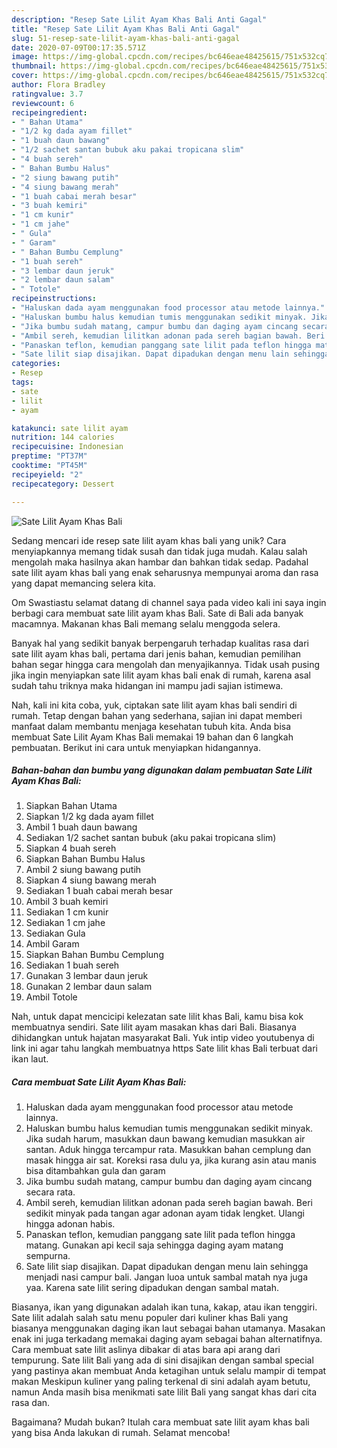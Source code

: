 ```yaml
---
description: "Resep Sate Lilit Ayam Khas Bali Anti Gagal"
title: "Resep Sate Lilit Ayam Khas Bali Anti Gagal"
slug: 51-resep-sate-lilit-ayam-khas-bali-anti-gagal
date: 2020-07-09T00:17:35.571Z
image: https://img-global.cpcdn.com/recipes/bc646eae48425615/751x532cq70/sate-lilit-ayam-khas-bali-foto-resep-utama.jpg
thumbnail: https://img-global.cpcdn.com/recipes/bc646eae48425615/751x532cq70/sate-lilit-ayam-khas-bali-foto-resep-utama.jpg
cover: https://img-global.cpcdn.com/recipes/bc646eae48425615/751x532cq70/sate-lilit-ayam-khas-bali-foto-resep-utama.jpg
author: Flora Bradley
ratingvalue: 3.7
reviewcount: 6
recipeingredient:
- " Bahan Utama"
- "1/2 kg dada ayam fillet"
- "1 buah daun bawang"
- "1/2 sachet santan bubuk aku pakai tropicana slim"
- "4 buah sereh"
- " Bahan Bumbu Halus"
- "2 siung bawang putih"
- "4 siung bawang merah"
- "1 buah cabai merah besar"
- "3 buah kemiri"
- "1 cm kunir"
- "1 cm jahe"
- " Gula"
- " Garam"
- " Bahan Bumbu Cemplung"
- "1 buah sereh"
- "3 lembar daun jeruk"
- "2 lembar daun salam"
- " Totole"
recipeinstructions:
- "Haluskan dada ayam menggunakan food processor atau metode lainnya."
- "Haluskan bumbu halus kemudian tumis menggunakan sedikit minyak. Jika sudah harum, masukkan daun bawang kemudian masukkan air santan. Aduk hingga tercampur rata. Masukkan bahan cemplung dan masak hingga air sat. Koreksi rasa dulu ya, jika kurang asin atau manis bisa ditambahkan gula dan garam"
- "Jika bumbu sudah matang, campur bumbu dan daging ayam cincang secara rata."
- "Ambil sereh, kemudian lilitkan adonan pada sereh bagian bawah. Beri sedikit minyak pada tangan agar adonan ayam tidak lengket. Ulangi hingga adonan habis."
- "Panaskan teflon, kemudian panggang sate lilit pada teflon hingga matang. Gunakan api kecil saja sehingga daging ayam matang sempurna."
- "Sate lilit siap disajikan. Dapat dipadukan dengan menu lain sehingga menjadi nasi campur bali. Jangan luoa untuk sambal matah nya juga yaa. Karena sate lilit sering dipadukan dengan sambal matah."
categories:
- Resep
tags:
- sate
- lilit
- ayam

katakunci: sate lilit ayam 
nutrition: 144 calories
recipecuisine: Indonesian
preptime: "PT37M"
cooktime: "PT45M"
recipeyield: "2"
recipecategory: Dessert

---
```



![Sate Lilit Ayam Khas Bali](https://img-global.cpcdn.com/recipes/bc646eae48425615/751x532cq70/sate-lilit-ayam-khas-bali-foto-resep-utama.jpg)

Sedang mencari ide resep sate lilit ayam khas bali yang unik? Cara menyiapkannya memang tidak susah dan tidak juga mudah. Kalau salah mengolah maka hasilnya akan hambar dan bahkan tidak sedap. Padahal sate lilit ayam khas bali yang enak seharusnya mempunyai aroma dan rasa yang dapat memancing selera kita.

Om Swastiastu selamat datang di channel saya pada video kali ini saya ingin berbagi cara membuat sate lilit ayam khas Bali. Sate di Bali ada banyak macamnya. Makanan khas Bali memang selalu menggoda selera.

Banyak hal yang sedikit banyak berpengaruh terhadap kualitas rasa dari sate lilit ayam khas bali, pertama dari jenis bahan, kemudian pemilihan bahan segar hingga cara mengolah dan menyajikannya. Tidak usah pusing jika ingin menyiapkan sate lilit ayam khas bali enak di rumah, karena asal sudah tahu triknya maka hidangan ini mampu jadi sajian istimewa.


Nah, kali ini kita coba, yuk, ciptakan sate lilit ayam khas bali sendiri di rumah. Tetap dengan bahan yang sederhana, sajian ini dapat memberi manfaat dalam membantu menjaga kesehatan tubuh kita. Anda bisa membuat Sate Lilit Ayam Khas Bali memakai 19 bahan dan 6 langkah pembuatan. Berikut ini cara untuk menyiapkan hidangannya.

<!--inarticleads1-->

##### Bahan-bahan dan bumbu yang digunakan dalam pembuatan Sate Lilit Ayam Khas Bali:

1. Siapkan  Bahan Utama
1. Siapkan 1/2 kg dada ayam fillet
1. Ambil 1 buah daun bawang
1. Sediakan 1/2 sachet santan bubuk (aku pakai tropicana slim)
1. Siapkan 4 buah sereh
1. Siapkan  Bahan Bumbu Halus
1. Ambil 2 siung bawang putih
1. Siapkan 4 siung bawang merah
1. Sediakan 1 buah cabai merah besar
1. Ambil 3 buah kemiri
1. Sediakan 1 cm kunir
1. Sediakan 1 cm jahe
1. Sediakan  Gula
1. Ambil  Garam
1. Siapkan  Bahan Bumbu Cemplung
1. Sediakan 1 buah sereh
1. Gunakan 3 lembar daun jeruk
1. Gunakan 2 lembar daun salam
1. Ambil  Totole


Nah, untuk dapat mencicipi kelezatan sate lilit khas Bali, kamu bisa kok membuatnya sendiri. Sate lilit ayam masakan khas dari Bali. Biasanya dihidangkan untuk hajatan masyarakat Bali. Yuk intip video youtubenya di link ini agar tahu langkah membuatnya https Sate lilit khas Bali terbuat dari ikan laut. 

<!--inarticleads2-->

##### Cara membuat Sate Lilit Ayam Khas Bali:

1. Haluskan dada ayam menggunakan food processor atau metode lainnya.
1. Haluskan bumbu halus kemudian tumis menggunakan sedikit minyak. Jika sudah harum, masukkan daun bawang kemudian masukkan air santan. Aduk hingga tercampur rata. Masukkan bahan cemplung dan masak hingga air sat. Koreksi rasa dulu ya, jika kurang asin atau manis bisa ditambahkan gula dan garam
1. Jika bumbu sudah matang, campur bumbu dan daging ayam cincang secara rata.
1. Ambil sereh, kemudian lilitkan adonan pada sereh bagian bawah. Beri sedikit minyak pada tangan agar adonan ayam tidak lengket. Ulangi hingga adonan habis.
1. Panaskan teflon, kemudian panggang sate lilit pada teflon hingga matang. Gunakan api kecil saja sehingga daging ayam matang sempurna.
1. Sate lilit siap disajikan. Dapat dipadukan dengan menu lain sehingga menjadi nasi campur bali. Jangan luoa untuk sambal matah nya juga yaa. Karena sate lilit sering dipadukan dengan sambal matah.


Biasanya, ikan yang digunakan adalah ikan tuna, kakap, atau ikan tenggiri. Sate lilit adalah salah satu menu populer dari kuliner khas Bali yang biasanya menggunakan daging ikan laut sebagai bahan utamanya. Masakan enak ini juga terkadang memakai daging ayam sebagai bahan alternatifnya. Cara membuat sate lilit aslinya dibakar di atas bara api arang dari tempurung. Sate lilit Bali yang ada di sini disajikan dengan sambal special yang pastinya akan membuat Anda ketagihan untuk selalu mampir di tempat makan Meskipun kuliner yang paling terkenal di sini adalah ayam betutu, namun Anda masih bisa menikmati sate lilit Bali yang sangat khas dari cita rasa dan. 

Bagaimana? Mudah bukan? Itulah cara membuat sate lilit ayam khas bali yang bisa Anda lakukan di rumah. Selamat mencoba!
